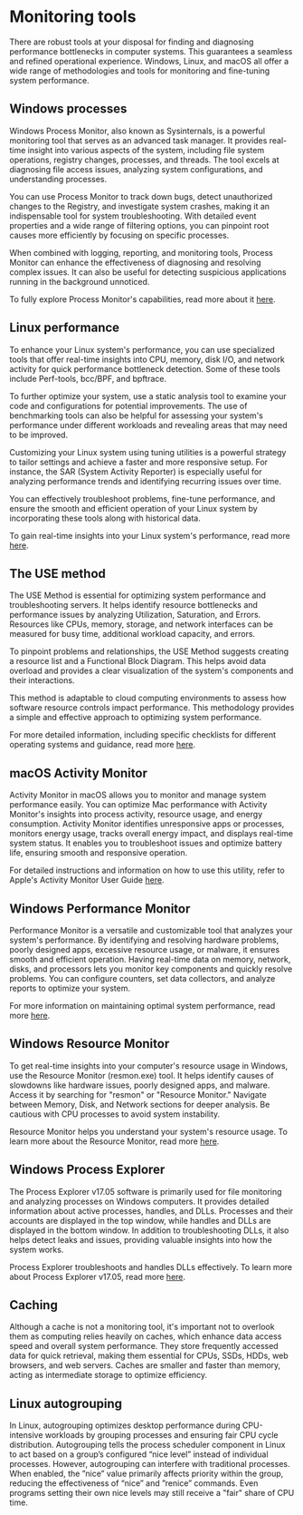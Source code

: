 Monitoring tools
================

There are robust tools at your disposal for finding and diagnosing performance bottlenecks in computer systems. This guarantees a seamless and refined operational experience. Windows, Linux, and macOS all offer a wide range of methodologies and tools for monitoring and fine-tuning system performance.

Windows processes
-----------------

Windows Process Monitor, also known as Sysinternals, is a powerful monitoring tool that serves as an advanced task manager. It provides real-time insight into various aspects of the system, including file system operations, registry changes, processes, and threads. The tool excels at diagnosing file access issues, analyzing system configurations, and understanding processes.

You can use Process Monitor to track down bugs, detect unauthorized changes to the Registry, and investigate system crashes, making it an indispensable tool for system troubleshooting. With detailed event properties and a wide range of filtering options, you can pinpoint root causes more efficiently by focusing on specific processes.

When combined with logging, reporting, and monitoring tools, Process Monitor can enhance the effectiveness of diagnosing and resolving complex issues. It can also be useful for detecting suspicious applications running in the background unnoticed.

To fully explore Process Monitor's capabilities, read more about it [here](https://learn.microsoft.com/en-us/sysinternals/downloads/procmon). 

Linux performance
-----------------

To enhance your Linux system's performance, you can use specialized tools that offer real-time insights into CPU, memory, disk I/O, and network activity for quick performance bottleneck detection. Some of these tools include Perf-tools, bcc/BPF, and bpftrace.

To further optimize your system, use a static analysis tool to examine your code and configurations for potential improvements. The use of benchmarking tools can also be helpful for assessing your system's performance under different workloads and revealing areas that may need to be improved.

Customizing your Linux system using tuning utilities is a powerful strategy to tailor settings and achieve a faster and more responsive setup. For instance, the SAR (System Activity Reporter) is especially useful for analyzing performance trends and identifying recurring issues over time.

You can effectively troubleshoot problems, fine-tune performance, and ensure the smooth and efficient operation of your Linux system by incorporating these tools along with historical data.

To gain real-time insights into your Linux system's performance, read more [here](https://www.brendangregg.com/linuxperf.html). 

The USE method
--------------

The USE Method is essential for optimizing system performance and troubleshooting servers. It helps identify resource bottlenecks and performance issues by analyzing Utilization, Saturation, and Errors. Resources like CPUs, memory, storage, and network interfaces can be measured for busy time, additional workload capacity, and errors.

To pinpoint problems and relationships, the USE Method suggests creating a resource list and a Functional Block Diagram. This helps avoid data overload and provides a clear visualization of the system's components and their interactions.

This method is adaptable to cloud computing environments to assess how software resource controls impact performance. This methodology provides a simple and effective approach to optimizing system performance.

For more detailed information, including specific checklists for different operating systems and guidance, read more [here](https://brendangregg.com/usemethod.html). 

macOS Activity Monitor
----------------------

Activity Monitor in macOS allows you to monitor and manage system performance easily. You can optimize Mac performance with Activity Monitor's insights into process activity, resource usage, and energy consumption. Activity Monitor identifies unresponsive apps or processes, monitors energy usage, tracks overall energy impact, and displays real-time system status. It enables you to troubleshoot issues and optimize battery life, ensuring smooth and responsive operation.  

For detailed instructions and information on how to use this utility, refer to Apple's Activity Monitor User Guide [here](https://support.apple.com/guide/activity-monitor/welcome/mac).

Windows Performance Monitor 
----------------------------

Performance Monitor is a versatile and customizable tool that analyzes your system's performance. By identifying and resolving hardware problems, poorly designed apps, excessive resource usage, or malware, it ensures smooth and efficient operation. Having real-time data on memory, network, disks, and processors lets you monitor key components and quickly resolve problems. You can configure counters, set data collectors, and analyze reports to optimize your system. 

For more information on maintaining optimal system performance, read more [here](https://www.windowscentral.com/how-use-performance-monitor-windows-10). 

Windows Resource Monitor 
-------------------------

To get real-time insights into your computer's resource usage in Windows, use the Resource Monitor (resmon.exe) tool. It helps identify causes of slowdowns like hardware issues, poorly designed apps, and malware. Access it by searching for "resmon" or "Resource Monitor." Navigate between Memory, Disk, and Network sections for deeper analysis. Be cautious with CPU processes to avoid system instability. 

Resource Monitor helps you understand your system's resource usage. To learn more about the Resource Monitor, read more [here](https://www.digitalcitizen.life/how-use-resource-monitor-windows-7/).

Windows Process Explorer 
-------------------------

The Process Explorer v17.05 software is primarily used for file monitoring and analyzing processes on Windows computers. It provides detailed information about active processes, handles, and DLLs. Processes and their accounts are displayed in the top window, while handles and DLLs are displayed in the bottom window. In addition to troubleshooting DLLs, it also helps detect leaks and issues, providing valuable insights into how the system works. 

Process Explorer troubleshoots and handles DLLs effectively. To learn more about Process Explorer v17.05, read more [here](https://learn.microsoft.com/en-us/sysinternals/downloads/process-explorer).

Caching
-------

Although a cache is not a monitoring tool, it's important not to overlook them as computing relies heavily on caches, which enhance data access speed and overall system performance. They store frequently accessed data for quick retrieval, making them essential for CPUs, SSDs, HDDs, web browsers, and web servers. Caches are smaller and faster than memory, acting as intermediate storage to optimize efficiency. 

Linux autogrouping
------------------

In Linux, autogrouping optimizes desktop performance during CPU-intensive workloads by grouping processes and ensuring fair CPU cycle distribution. Autogrouping tells the process scheduler component in Linux to act based on a group’s configured “nice level” instead of individual processes. However, autogrouping can interfere with traditional processes. When enabled, the ”nice” value primarily affects priority within the group, reducing the effectiveness of “nice” and ”renice” commands. Even programs setting their own nice levels may still receive a "fair" share of CPU time.
